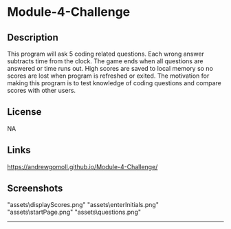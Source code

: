 # Module-4-Challenge

## Description
This program will ask 5 coding related questions. Each wrong answer subtracts time from the clock. The game ends when all questions are answered or time runs out.
High scores are saved to local memory so no scores are lost when program is refreshed or exited. The motivation for making this program is to test knowledge of coding
questions and compare scores with other users.


## License

NA

## Links
https://andrewgomoll.github.io/Module-4-Challenge/

## Screenshots
"assets\displayScores.png"
"assets\enterInitials.png"
"assets\startPage.png"
"assets\questions.png"

---